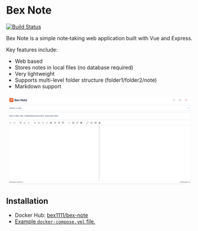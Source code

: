 # Bex Note

[![Build Status](https://github.com/bex1111/bex-note/actions/workflows/run-checks.yml/badge.svg)](https://github.com/bex1111/bex-note/actions/workflows/run-checks.yml)

Bex Note is a simple note‑taking web application built with Vue and Express.

Key features include:
- Web based
- Stores notes in local files (no database required)
- Very lightweight
- Supports multi-level folder structure (folder1/folder2/note)
- Markdown support

![Example Screenshot](example.png)

## Installation
- Docker Hub: [bex1111/bex-note](https://hub.docker.com/r/bex1111/bex-note)  
- [Example `docker-compose.yml` file.](https://github.com/bex1111/bex-note/blob/main/docker-compose.yml)
